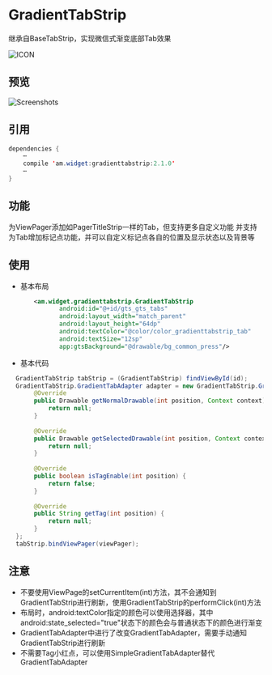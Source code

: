 # GradientTabStrip
  继承自BaseTabStrip，实现微信式渐变底部Tab效果
  
![ICON](https://github.com/AlexMofer/ProjectX/blob/master/gradienttabstrip/icon.png)
## 预览
![Screenshots](https://github.com/AlexMofer/ProjectX/blob/master/gradienttabstrip/screenshots.gif)
## 引用
```java
dependencies {
    ⋯
    compile 'am.widget:gradienttabstrip:2.1.0'
    ⋯
}
```
## 功能
  为ViewPager添加如PagerTitleStrip一样的Tab，但支持更多自定义功能
  并支持为Tab增加标记点功能，并可以自定义标记点各自的位置及显示状态以及背景等
## 使用
- 基本布局
```xml
       <am.widget.gradienttabstrip.GradientTabStrip
              android:id="@+id/gts_gts_tabs"
              android:layout_width="match_parent"
              android:layout_height="64dp"
              android:textColor="@color/color_gradienttabstrip_tab"
              android:textSize="12sp"
              app:gtsBackground="@drawable/bg_common_press"/>
```
- 基本代码
```java
  GradientTabStrip tabStrip = (GradientTabStrip) findViewById(id);
  GradientTabStrip.GradientTabAdapter adapter = new GradientTabStrip.GradientTabAdapter () {
       @Override
       public Drawable getNormalDrawable(int position, Context context) {
           return null;
       }
  
       @Override
       public Drawable getSelectedDrawable(int position, Context context) {
           return null;
       }
  
       @Override
       public boolean isTagEnable(int position) {
           return false;
       }
  
       @Override
       public String getTag(int position) {
           return null;
       }
  };
  tabStrip.bindViewPager(viewPager);
```
## 注意
- 不要使用ViewPage的setCurrentItem(int)方法，其不会通知到GradientTabStrip进行刷新，使用GradientTabStrip的performClick(int)方法
- 布局时，android:textColor指定的颜色可以使用选择器，其中android:state_selected="true"状态下的颜色会与普通状态下的颜色进行渐变
- GradientTabAdapter中进行了改变GradientTabAdapter，需要手动通知GradientTabStrip进行刷新
- 不需要Tag小红点，可以使用SimpleGradientTabAdapter替代GradientTabAdapter
